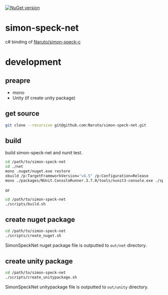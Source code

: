 [![NuGet version](https://badge.fury.io/nu/simonspecknet.svg)](https://badge.fury.io/nu/simonspecknet)
# simon-speck-net

c# binding of [Naruto/simon-speck-c](https://github.com/Naruto/simon-speck-c)


# development
## preapre

- mono
- Unity (if create unity package)

## get source

```bash
git clone --recursive git@github.com:Naruto/simon-speck-net.git
```

## build

build simon-speck-net and nunit test.

```bash
cd /path/to/simon-speck-net
cd ./net
mono .nuget/nuget.exe restore
xbuild /p:TargetFrameworkVersion="v4.5" /p:Configuration=Release
mono ./packages/NUnit.ConsoleRunner.3.7.0/tools/nunit3-console.exe ./speckTest/bin/Release/speckTest.dll
```

or

```bash
cd /path/to/simon-speck-net
./scripts/build.sh
```

## create nuget package

```bash
cd /path/to/simon-speck-net
./scripts/create_nuget.sh
```

SimonSpeckNet nuget package file is outputted to `out/net` directory.

## create unity package

```bash
cd /path/to/simon-speck-net
./scripts/create_unitypackage.sh
```

SimonSpeckNet unitypackage file is outputted to `out/unity` directory.
